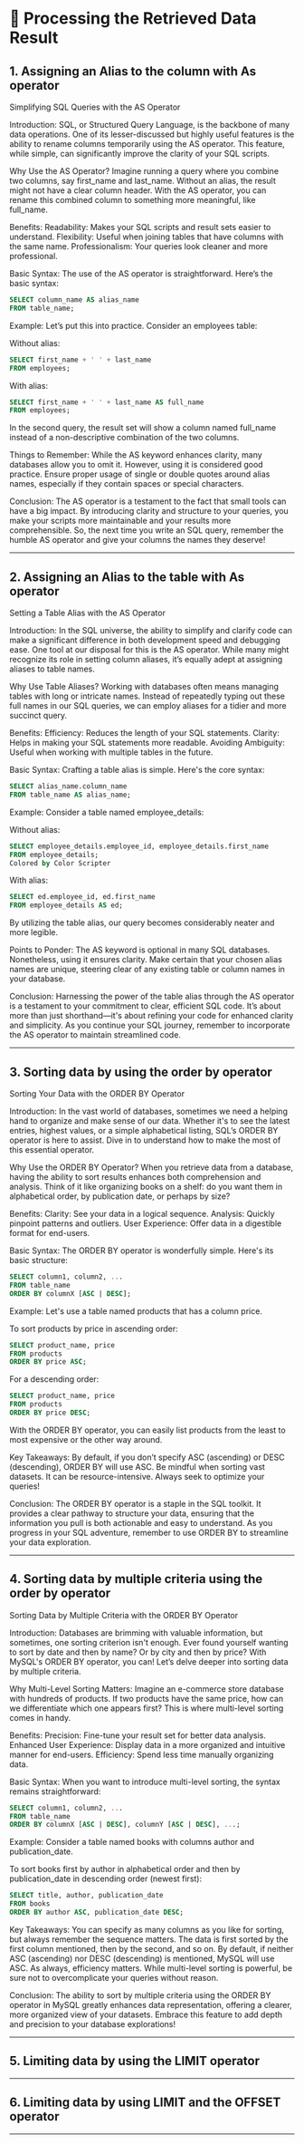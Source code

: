 # 🧩 Processing the Retrieved Data Result
## 1. Assigning an Alias to the column with As operator
Simplifying SQL Queries with the AS Operator
 
Introduction:
SQL, or Structured Query Language, is the backbone of many data operations. One of its lesser-discussed but highly useful features is the ability to rename columns temporarily using the AS operator. This feature, while simple, can significantly improve the clarity of your SQL scripts.

Why Use the AS Operator?
Imagine running a query where you combine two columns, say first_name and last_name. Without an alias, the result might not have a clear column header. With the AS operator, you can rename this combined column to something more meaningful, like full_name.

Benefits:
Readability: Makes your SQL scripts and result sets easier to understand.
Flexibility: Useful when joining tables that have columns with the same name.
Professionalism: Your queries look cleaner and more professional.
 
Basic Syntax:
The use of the AS operator is straightforward. Here’s the basic syntax:

```sql
SELECT column_name AS alias_name
FROM table_name;
 ```

Example:
Let’s put this into practice. Consider an employees table:

Without alias:

```sql
SELECT first_name + ' ' + last_name
FROM employees;
 ```

With alias:

```sql
SELECT first_name + ' ' + last_name AS full_name
FROM employees;
 ```

In the second query, the result set will show a column named full_name instead of a non-descriptive combination of the two columns.

Things to Remember:
While the AS keyword enhances clarity, many databases allow you to omit it. However, using it is considered good practice.
Ensure proper usage of single or double quotes around alias names, especially if they contain spaces or special characters.
 
Conclusion:
The AS operator is a testament to the fact that small tools can have a big impact. By introducing clarity and structure to your queries, you make your scripts more maintainable and your results more comprehensible. So, the next time you write an SQL query, remember the humble AS operator and give your columns the names they deserve!
___

## 2. Assigning an Alias to the table with As operator
Setting a Table Alias with the AS Operator
 
Introduction:
In the SQL universe, the ability to simplify and clarify code can make a significant difference in both development speed and debugging ease. One tool at our disposal for this is the AS operator. While many might recognize its role in setting column aliases, it’s equally adept at assigning aliases to table names.

Why Use Table Aliases?
Working with databases often means managing tables with long or intricate names. Instead of repeatedly typing out these full names in our SQL queries, we can employ aliases for a tidier and more succinct query.

Benefits:
Efficiency: Reduces the length of your SQL statements.
Clarity: Helps in making your SQL statements more readable.
Avoiding Ambiguity: Useful when working with multiple tables in the future.
 

Basic Syntax:
Crafting a table alias is simple. Here's the core syntax:

```sql
SELECT alias_name.column_name
FROM table_name AS alias_name;
 ```

Example:
Consider a table named employee_details:

Without alias:

```sql
SELECT employee_details.employee_id, employee_details.first_name
FROM employee_details;
Colored by Color Scripter
``` 

With alias:

```sql
SELECT ed.employee_id, ed.first_name
FROM employee_details AS ed;
 ```

By utilizing the table alias, our query becomes considerably neater and more legible.

 

Points to Ponder:
The AS keyword is optional in many SQL databases. Nonetheless, using it ensures clarity.
Make certain that your chosen alias names are unique, steering clear of any existing table or column names in your database.
 

Conclusion:
Harnessing the power of the table alias through the AS operator is a testament to your commitment to clear, efficient SQL code. It’s about more than just shorthand—it's about refining your code for enhanced clarity and simplicity. As you continue your SQL journey, remember to incorporate the AS operator to maintain streamlined code.

___

## 3. Sorting data by using the order by operator
Sorting Your Data with the ORDER BY Operator
 
Introduction:
In the vast world of databases, sometimes we need a helping hand to organize and make sense of our data. Whether it's to see the latest entries, highest values, or a simple alphabetical listing, SQL’s ORDER BY operator is here to assist. Dive in to understand how to make the most of this essential operator.

Why Use the ORDER BY Operator?
When you retrieve data from a database, having the ability to sort results enhances both comprehension and analysis. Think of it like organizing books on a shelf: do you want them in alphabetical order, by publication date, or perhaps by size?

Benefits:
Clarity: See your data in a logical sequence.
Analysis: Quickly pinpoint patterns and outliers.
User Experience: Offer data in a digestible format for end-users.
 
Basic Syntax:
The ORDER BY operator is wonderfully simple. Here's its basic structure:

```sql
SELECT column1, column2, ...
FROM table_name
ORDER BY columnX [ASC | DESC];
 ```

Example:
Let's use a table named products that has a column price.

To sort products by price in ascending order:

```sql
SELECT product_name, price
FROM products
ORDER BY price ASC;
 ```

For a descending order:

```sql
SELECT product_name, price
FROM products
ORDER BY price DESC;
 ```

With the ORDER BY operator, you can easily list products from the least to most expensive or the other way around.

Key Takeaways:
By default, if you don’t specify ASC (ascending) or DESC (descending), ORDER BY will use ASC.
Be mindful when sorting vast datasets. It can be resource-intensive. Always seek to optimize your queries!
 

Conclusion:
The ORDER BY operator is a staple in the SQL toolkit. It provides a clear pathway to structure your data, ensuring that the information you pull is both actionable and easy to understand. As you progress in your SQL adventure, remember to use ORDER BY to streamline your data exploration.

___

## 4. Sorting data by multiple criteria using the order by operator
Sorting Data by Multiple Criteria with the ORDER BY Operator
 
Introduction:
Databases are brimming with valuable information, but sometimes, one sorting criterion isn't enough. Ever found yourself wanting to sort by date and then by name? Or by city and then by price? With MySQL's ORDER BY operator, you can! Let’s delve deeper into sorting data by multiple criteria.

Why Multi-Level Sorting Matters:
Imagine an e-commerce store database with hundreds of products. If two products have the same price, how can we differentiate which one appears first? This is where multi-level sorting comes in handy.

Benefits:
Precision: Fine-tune your result set for better data analysis.
Enhanced User Experience: Display data in a more organized and intuitive manner for end-users.
Efficiency: Spend less time manually organizing data.

Basic Syntax:
When you want to introduce multi-level sorting, the syntax remains straightforward:

```sql
SELECT column1, column2, ...
FROM table_name
ORDER BY columnX [ASC | DESC], columnY [ASC | DESC], ...;
 ```

Example:
Consider a table named books with columns author and publication_date.

To sort books first by author in alphabetical order and then by publication_date in descending order (newest first):

```sql
SELECT title, author, publication_date
FROM books
ORDER BY author ASC, publication_date DESC;
 ```

Key Takeaways:
You can specify as many columns as you like for sorting, but always remember the sequence matters. The data is first sorted by the first column mentioned, then by the second, and so on.
By default, if neither ASC (ascending) nor DESC (descending) is mentioned, MySQL will use ASC.
As always, efficiency matters. While multi-level sorting is powerful, be sure not to overcomplicate your queries without reason.
 
Conclusion:
The ability to sort by multiple criteria using the ORDER BY operator in MySQL greatly enhances data representation, offering a clearer, more organized view of your datasets. Embrace this feature to add depth and precision to your database explorations!

___

## 5. Limiting data by using the LIMIT operator
























___

## 6. Limiting data by using LIMIT and the OFFSET operator


___
